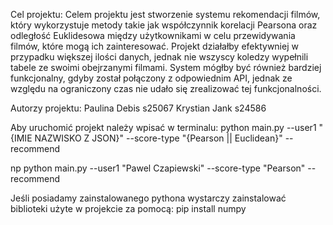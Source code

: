 Cel projektu:
Celem projektu jest stworzenie systemu rekomendacji filmów, który wykorzystuje metody takie jak 
współczynnik korelacji Pearsona oraz odległość Euklidesowa między użytkownikami w celu przewidywania filmów,
które mogą ich zainteresować. Projekt działałby efektywniej w przypadku większej ilości danych, jednak nie
wszyscy koledzy wypełnili tabele ze swoimi obejrzanymi filmami. System mógłby być również bardziej funkcjonalny,
gdyby został połączony z odpowiednim API, jednak ze względu na ograniczony czas nie udało się
zrealizować tej funkcjonalności.

Autorzy projektu:
Paulina Debis s25067
Krystian Jank s24586

Aby uruchomić projekt należy wpisać w terminalu:
python main.py --user1 "{IMIE NAZWISKO Z JSON}" --score-type "{Pearson || Euclidean}" --recommend

np
python main.py --user1 "Pawel Czapiewski" --score-type "Pearson" --recommend


Jeśli posiadamy zainstalowanego pythona wystarczy zainstalować biblioteki użyte w projekcie za pomocą:
pip install numpy



